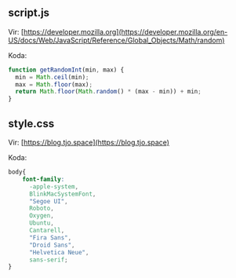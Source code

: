 ## script.js

Vir: [https://developer.mozilla.org](https://developer.mozilla.org/en-US/docs/Web/JavaScript/Reference/Global_Objects/Math/random)

Koda:
```javascript
function getRandomInt(min, max) {
  min = Math.ceil(min);
  max = Math.floor(max);
  return Math.floor(Math.random() * (max - min)) + min;
}
```

## style.css

Vir: [https://blog.tjo.space](https://blog.tjo.space)

Koda:
```css
body{
    font-family:
      -apple-system,
      BlinkMacSystemFont,
      "Segoe UI",
      Roboto,
      Oxygen,
      Ubuntu,
      Cantarell,
      "Fira Sans",
      "Droid Sans",
      "Helvetica Neue",
      sans-serif;
}
```